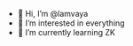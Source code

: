 - 👋 Hi, I’m @lamvaya
- 👀 I’m interested in everything
- 🌱 I’m currently learning ZK


<!---
lamvaya/lamvaya is a ✨ special ✨ repository because its `README.md` (this file) appears on your GitHub profile.
You can click the Preview link to take a look at your changes.
--->
